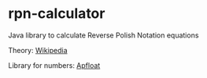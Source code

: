 # rpn-calculator
Java library to calculate Reverse Polish Notation equations

Theory: [Wikipedia](https://en.wikipedia.org/wiki/Reverse_Polish_notation)

Library for numbers: [Apfloat](http://www.apfloat.org/apfloat_java/)
